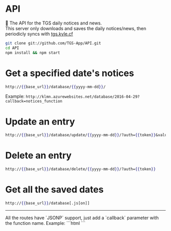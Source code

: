 # API
:school: The API for the TGS daily notices and news.   
This server only downloads and saves the daily notices/news, then periodicly syncs with [tgs.kyle.cf](http://tgs.kyle.cf)

```sh
git clone git://github.com/TGS-App/API.git
cd API
npm install && npm start
```

# Get a specified date's notices
```handlebars
http://{{base_url}}/database/{{yyyy-mm-dd}}/
```   
Example: `http://klmn.azurewebsites.net/database/2016-04-29?callback=notices_function`

# Update an entry
```handlebars
http://{{base_url}}/database/update/{{yyyy-mm-dd}}/?auth={{token}}&value={{new_value}}
```   
# Delete an entry
```handlebars
http://{{base_url}}/database/delete/{{yyyy-mm-dd}}/?auth={{token}}
```   
# Get all the saved dates
```handlebars
http://{{base_url}}/database[.js[on]]
```   
<hr />
All the routes have `JSONP` support, just add a `callback` parameter with the function name.
Example:
```html
<script src="{{base_url}}/database.js?callback=bacon"></script>
<script>
    function bacon(APIResponse) {
        for (var notice in APIResponse)
            console.log(notice);
    }
</script>
```
